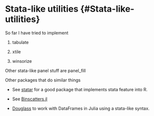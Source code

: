 
# Stata-like utilities {#Stata-like-utilities}

So far I have tried to implement
1. tabulate
  
2. xtile
  
3. winsorize
  

Other stata-like panel stuff are panel_fill

Other packages that do similar things
- See [statar](https://github.com/matthieugomez/statar) for a good package that implements stata feature into R.
  
- See [Binscatters.jl](https://github.com/matthieugomez/Binscatters.jl)
  
- [Douglass](https://github.com/jmboehm/Douglass.jl) to work with DataFrames in Julia using a stata-like syntax.
  

```

```

